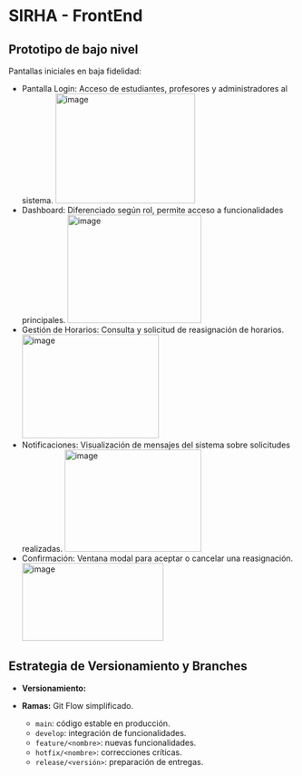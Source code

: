 # SIRHA - FrontEnd

## Prototipo de bajo nivel
Pantallas iniciales en baja fidelidad:
- Pantalla Login: Acceso de estudiantes, profesores y administradores al sistema. 
  <img width="246" height="194" alt="image" src="https://github.com/user-attachments/assets/8e76c94b-7e20-4f7a-86e6-3fcafa1c5c47" />
- Dashboard: Diferenciado según rol, permite acceso a funcionalidades principales. 
  <img width="236" height="191" alt="image" src="https://github.com/user-attachments/assets/90175608-d0be-450a-b8df-0264e75c328a" />
- Gestión de Horarios: Consulta y solicitud de reasignación de horarios. 
  <img width="241" height="183" alt="image" src="https://github.com/user-attachments/assets/1cb492bb-2560-47be-b5cc-73ccca2eb7fc" />
- Notificaciones: Visualización de mensajes del sistema sobre solicitudes realizadas.
  <img width="241" height="180" alt="image" src="https://github.com/user-attachments/assets/c755d675-4e95-472b-a09f-cc62a12b6c20" />
- Confirmación: Ventana modal para aceptar o cancelar una reasignación. 
  <img width="249" height="137" alt="image" src="https://github.com/user-attachments/assets/2d43425e-f00b-439f-8117-dddfc5dd01d9" />

## Estrategia de Versionamiento y Branches
- **Versionamiento:** 

- **Ramas:** Git Flow simplificado.  
  - `main`: código estable en producción.  
  - `develop`: integración de funcionalidades.  
  - `feature/<nombre>`: nuevas funcionalidades.  
  - `hotfix/<nombre>`: correcciones críticas.  
  - `release/<versión>`: preparación de entregas.  

